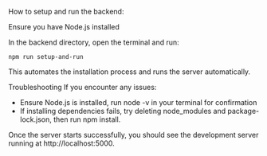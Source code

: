How to setup and run the backend:

Ensure you have Node.js installed

In the backend directory, open the terminal and run:
```console
npm run setup-and-run
```

This automates the installation process and runs the server automatically. 

Troubleshooting
If you encounter any issues:
- Ensure Node.js is installed, run node -v in your terminal for confirmation
- If installing dependencies fails, try deleting node_modules and package-lock.json, then run npm install.

Once the server starts successfully, you should see the development server running at http://localhost:5000. 